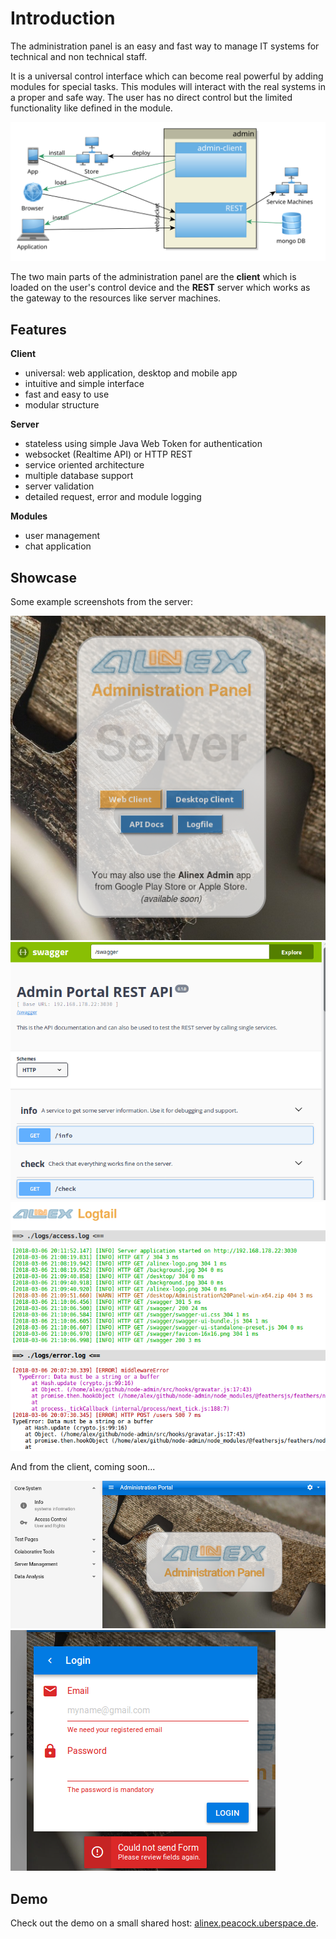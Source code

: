 # Introduction

The administration panel is an easy and fast way to manage IT systems for technical and non technical staff.

It is a universal control interface which can become real powerful by adding modules for special tasks. This modules will interact with the real systems in a proper and safe way. The user has no direct control but the limited functionality like defined in the module.

![Architecture](architecture.svg)

The two main parts of the administration panel are the __client__ which is loaded on the user's control device and the __REST__ server which works as the gateway to the resources like server machines.

## Features

__Client__
- universal: web application, desktop and mobile app
- intuitive and simple interface
- fast and easy to use
- modular structure

__Server__
- stateless using simple Java Web Token for authentication
- websocket (Realtime API) or HTTP REST
- service oriented architecture
- multiple database support
- server validation
- detailed request, error and module logging

__Modules__
- user management
- chat application

## Showcase

Some example screenshots from the server:

![Server Start](demo/server.start.png)
![API Docs](demo/swagger.png)
![Logfiles](demo/logtail.png)

And from the client, coming soon...

![Client Start](demo/client.start.png)
![Client Login](demo/client.login.png)

## Demo

Check out the demo on a small shared host: [alinex.peacock.uberspace.de](http://alinex.peacock.uberspace.de).
